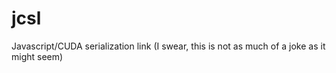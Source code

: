 # jcsl
Javascript/CUDA serialization link (I swear, this is not as much of a joke as it might seem)
